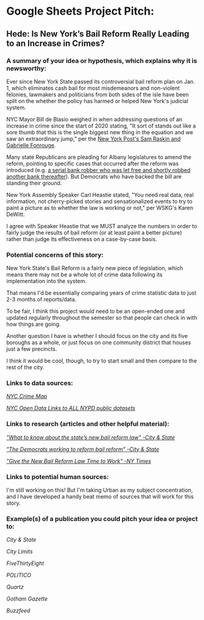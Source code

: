 # Google Sheets Project Pitch:

## Hede: Is New York’s Bail Reform Really Leading to an Increase in Crimes?

### A summary of your idea or hypothesis, which explains why it is newsworthy:

Ever since New York State passed its controversial bail reform plan on Jan. 1, which eliminates cash bail for most misdemeanors and non-violent felonies, lawmakers and politicians from both sides of the isle have been split on the whether the policy has harmed or helped New York's judicial system.

NYC Mayor Bill de Blasio weighed in when addressing questions of an increase in crime since the start of 2020 stating, "It sort of stands out like a sore thumb that this is the single biggest new thing in the equation and we saw an extraordinary jump," per the [New York Post's Sam Raskin and Gabrielle Fonrouge](https://nypost.com/2020/02/07/de-blasio-admits-nyc-crime-jump-is-linked-to-bail-reform/).

Many state Republicans are pleading for Albany legislatures to amend the reform, pointing to specific cases that occurred after the reform was introduced (e.g. [a serial bank robber who was let free and shortly robbed another bank thereafter](https://nypost.com/2020/01/14/serial-bank-robber-suspected-in-yet-another-manhattan-heist-cops/)). But Democrats who have backed the bill are standing their ground.

New York Assembly Speaker Carl Heastie stated, "You need real data, real information, not cherry-picked stories and sensationalized events to try to paint a picture as to whether the law is working or not," per WSKG's Karen DeWitt.

I agree with Speaker Heastie that we MUST analyze the numbers in order to fairly judge the results of bail reform (or at least paint a better picture) rather than judge its effectiveness on a case-by-case basis.

### Potential concerns of this story:

New York State's Bail Reform is a fairly new piece of legislation, which means there may not be a whole lot of crime data following its implementation into the system.

That means I'd be essentially comparing years of crime statistic data to just 2-3 months of reports/data.

To be fair, I think this project would need to be an open-ended one and updated regularly throughout the semester so that people can check in with how things are going.

Another question I have is whether I should focus on the city and its five boroughs as a whole, or just focus on one community district that houses just a few precincts.

I think it would be cool, though, to try to start small and then compare to the rest of the city.   

### Links to data sources:

_[NYC Crime Map](https://maps.nyc.gov/crime/)_  

_[NYC Open Data Links to ALL NYPD public datasets](https://data.cityofnewyork.us/browse?Dataset-Information_Agency=Police+Department+%28NYPD%29)_

### Links to research (articles and other helpful material):

_["What to know about the state’s new bail reform law" -City & State](https://www.cityandstateny.com/articles/policy/criminal-justice/what-know-about-states-new-bail-reform-law.html)_  

_["The Democrats working to reform bail reform" -City & State](https://www.cityandstateny.com/articles/policy/criminal-justice/democrats-working-reform-bail-reform.html)_  

_["Give the New Bail Reform Law Time to Work" -NY Times](https://www.nytimes.com/2020/02/15/opinion/bail-reform-nyc.html)_  

### Links to potential human sources:

I'm still working on this! But I'm taking Urban as my subject concentration, and I have developed a handy beat memo of sources that will work for this story.

### Example(s) of a publication you could pitch your idea or project to:

_City & State_  

_City Limits_  

_FiveThirtyEight_  

_POLITICO_  

_Quartz_  

_Gotham Gazette_  

_Buzzfeed_  
